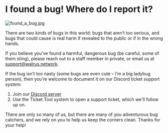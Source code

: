 # **I found a bug! Where do I report it?**

![found_a_bug.jpg](https://drive.google.com/uc?export=view&id=138bGOQA8hqPBT8y_nEpcDwyVrHJE_9MJ)

There are two kinds of bugs in this world: bugs that aren’t too serious, and bugs that could cause is real harm if revealed to the public or if in the wrong hands.

If you believe you’ve found a harmful, dangerous bug (be careful, some of them sting), please reach out to a staff member in private, or email us at [support@walrus.network](mailto:support@walrus.network).

If the bug isn’t too nasty (some bugs are even cute – I’m a big ladybug person), then you’re welcome to document it on our Discord ticket support system:
1. Join our [Discord server](https://discord.gg/eySJYEb)
2. Use the Ticket Tool system to open a support ticket, which we'll follow up on.

There are only so many of us, but there are many of you adventurous bug catchers, and we rely on you to help us keep the corners clean.  Thanks for your help!